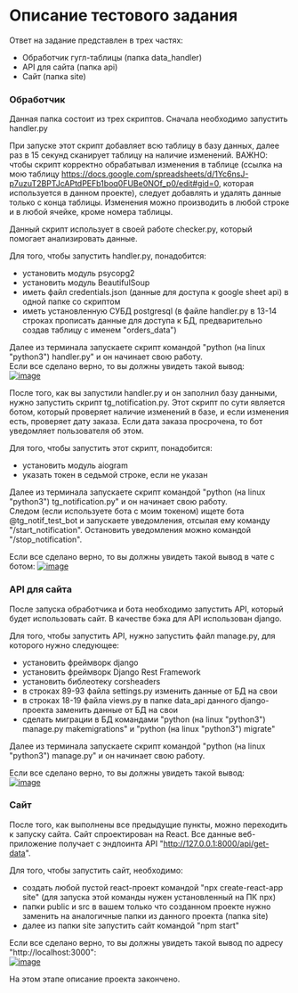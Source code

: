 # Описание тестового задания

Ответ на задание представлен в трех частях: 
- Обработчик гугл-таблицы (папка data_handler)
- API для сайта (папка api)
- Сайт (папка site) 
   
### Обработчик  
  
Данная папка состоит из трех скриптов. Сначала необходимо запустить handler.py
  
При запуске этот скрипт добавляет всю таблицу в базу данных, далее раз в 15 секунд сканирует таблицу на наличие изменений. ВАЖНО: чтобы скрипт корректно обрабатывал изменения в таблице (ссылка на мою таблицу https://docs.google.com/spreadsheets/d/1Yc6nsJ-p7uzuT2BPTJcAPtdPEFb1boq0FUBe0NOf_p0/edit#gid=0, которая используется в данном проекте), следует добавлять и удалять данные только с конца таблицы. Изменения можно производить в любой строке и в любой ячейке, кроме номера таблицы.  
  
Данный скрипт использует в своей работе checker.py, который помогает анализировать данные.
  
Для того, чтобы запустить handler.py, понадобится:
- установить модуль psycopg2
- установить модуль BeautifulSoup
- иметь файл credentials.json (данные для доступа к google sheet api) в одной папке со скриптом
- иметь установленную СУБД postgresql (в файле handler.py в 13-14 строках прописать данные для доступа к БД, предварительно создав таблицу с именем "orders_data")
  
Далее из терминала запускаете скрипт командой "python (на linux "python3") handler.py" и он начинает свою работу.  
Если все сделано верно, то вы должны увидеть такой вывод:  
<a href="https://ibb.co/VMvXGpr"><img src="https://i.ibb.co/RQCLK4Z/image.png" alt="image" border="0"></a>
  
После того, как вы запустили handler.py и он заполнил базу данными, нужно запустить скрипт tg_notification.py. Этот скрипт по сути является ботом, который проверяет наличие изменений в базе, и если изменения есть, проверяет дату заказа. Если дата заказа просрочена, то бот уведомляет пользователя об этом. 
  
Для того, чтобы запустить этот скрипт, понадобится:
- установить модуль aiogram
- указать токен в седьмой строке, если не указан
  
Далее из терминала запускаете скрипт командой "python (на linux "python3") tg_notification.py" и он начинает свою работу.  
Следом (если используете бота с моим токеном) ищете бота @tg_notif_test_bot и запускаете уведомления, отсылая ему команду "/start_notification". Остановить уведомления можно командой "/stop_notification".  
  
Если все сделано верно, то вы должны увидеть такой вывод в чате с ботом: 
<a href="https://imgbb.com/"><img src="https://i.ibb.co/6nKBfH7/image.png" alt="image" border="0"></a>
  
### API для сайта  
После запуска обработчика и бота необходимо запустить API, который будет использовать сайт. В качестве бэка для API использован django. 
  
Для того, чтобы запустить API, нужно запустить файл manage.py, для которого нужно следующее:
- установить фреймворк django
- установить фреймворк Django Rest Framework
- установить библеотеку corsheaders
- в строках 89-93 файла settings.py изменить данные от БД на свои
- в строках 18-19 файла views.py в папке data_api данного django-проекта заменить данные от БД на свои
- сделать миграции в БД командами "python (на linux "python3") manage.py makemigrations" и "python (на linux "python3") migrate"  
  
Далее из терминала запускаете скрипт командой "python (на linux "python3") manage.py" и он начинает свою работу.  
  
Если все сделано верно, то вы должны увидеть такой вывод:  
<a href="https://ibb.co/WnbBd59"><img src="https://i.ibb.co/CBkVX8d/image.png" alt="image" border="0"></a>  
  
### Сайт  
После того, как выполнены все предыдущие пункты, можно переходить к запуску сайта. Сайт спроектирован на React. Все данные веб-приложение получает с эндпоинта API "http://127.0.0.1:8000/api/get-data".  
  
Для того, чтобы запустить сайт, необходимо:
- создать любой пустой react-проект командой "npx create-react-app site" (для запуска этой команды нужен установленный на ПК npx)
- папки public и src в вашем только что созданном проекте нужно заменить на аналогичные папки из данного проекта (папка site)
- далее из папки site запустить сайт командой "npm start"  
  
Если все сделано верно, то вы должны увидеть такой вывод по адресу "http://localhost:3000":  
<a href="https://ibb.co/7kZ7Tf7"><img src="https://i.ibb.co/rdznLjn/image.png" alt="image" border="0"></a>  
  
На этом этапе описание проекта закончено.
